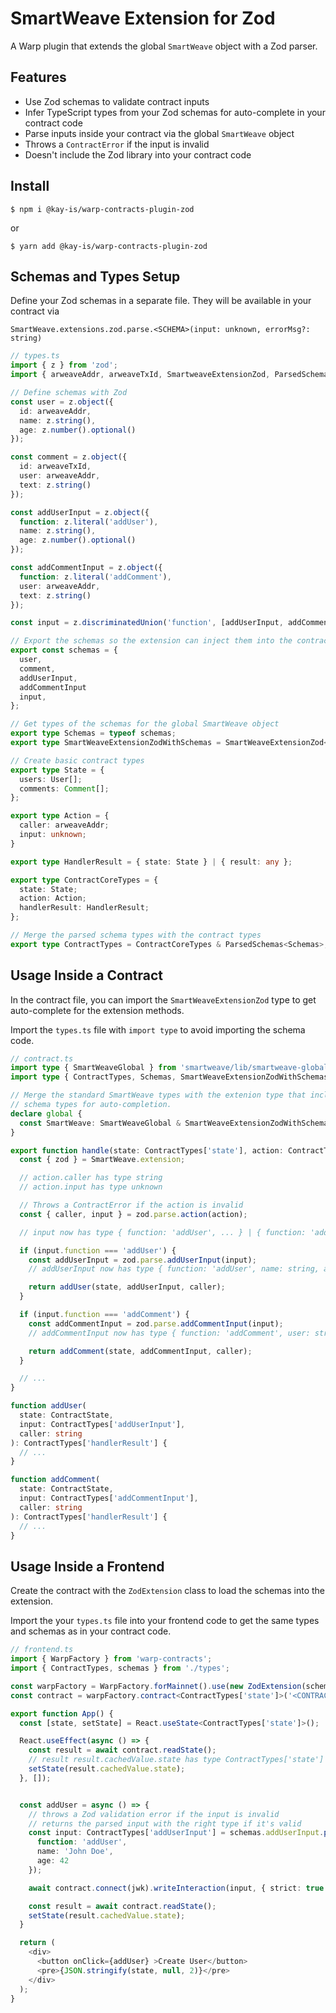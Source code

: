 # SmartWeave Extension for Zod

A Warp plugin that extends the global `SmartWeave` object with a Zod parser.

## Features

- Use Zod schemas to validate contract inputs
- Infer TypeScript types from your Zod schemas for auto-complete in your
  contract code
- Parse inputs inside your contract via the global `SmartWeave` object
- Throws a `ContractError` if the input is invalid
- Doesn't include the Zod library into your contract code

## Install

    $ npm i @kay-is/warp-contracts-plugin-zod

or

    $ yarn add @kay-is/warp-contracts-plugin-zod

## Schemas and Types Setup

Define your Zod schemas in a separate file. They will be available in your
contract via

    SmartWeave.extensions.zod.parse.<SCHEMA>(input: unknown, errorMsg?: string)

```ts
// types.ts
import { z } from 'zod';
import { arweaveAddr, arweaveTxId, SmartweaveExtensionZod, ParsedSchemas } from '@kay-is/warp-contracts-plugin-zod/types';

// Define schemas with Zod
const user = z.object({
  id: arweaveAddr,
  name: z.string(),
  age: z.number().optional()
});

const comment = z.object({
  id: arweaveTxId,
  user: arweaveAddr,
  text: z.string()
});

const addUserInput = z.object({
  function: z.literal('addUser'),
  name: z.string(),
  age: z.number().optional()
});

const addCommentInput = z.object({
  function: z.literal('addComment'),
  user: arweaveAddr,
  text: z.string()
});

const input = z.discriminatedUnion('function', [addUserInput, addCommentInput]);

// Export the schemas so the extension can inject them into the contract at evaluation time.
export const schemas = {
  user,
  comment,
  addUserInput,
  addCommentInput
  input,
};

// Get types of the schemas for the global SmartWeave object
export type Schemas = typeof schemas;
export type SmartWeaveExtensionZodWithSchemas = SmartWeaveExtensionZod<Schemas>

// Create basic contract types
export type State = {
  users: User[];
  comments: Comment[];
};

export type Action = {
  caller: arweaveAddr;
  input: unknown;
}

export type HandlerResult = { state: State } | { result: any };

export type ContractCoreTypes = {
  state: State;
  action: Action;
  handlerResult: HandlerResult;
};

// Merge the parsed schema types with the contract types
export type ContractTypes = ContractCoreTypes & ParsedSchemas<Schemas>;
```

## Usage Inside a Contract

In the contract file, you can import the `SmartWeaveExtensionZod` type to get
auto-complete for the extension methods.

Import the `types.ts` file with `import type` to avoid importing the schema code.

```ts
// contract.ts
import type { SmartWeaveGlobal } from 'smartweave/lib/smartweave-global';
import type { ContractTypes, Schemas, SmartWeaveExtensionZodWithSchemas } from './types';

// Merge the standard SmartWeave types with the extenion type that includes the
// schema types for auto-completion.
declare global {
  const SmartWeave: SmartWeaveGlobal & SmartWeaveExtensionZodWithSchemas;
}

export function handle(state: ContractTypes['state'], action: ContractTypes['action']): ContractTypes['handlerResult'] {
  const { zod } = SmartWeave.extension;

  // action.caller has type string
  // action.input has type unknown

  // Throws a ContractError if the action is invalid
  const { caller, input } = zod.parse.action(action);

  // input now has type { function: 'addUser', ... } | { function: 'addComment', ... }

  if (input.function === 'addUser') {
    const addUserInput = zod.parse.addUserInput(input);
    // addUserInput now has type { function: 'addUser', name: string, age?: number }

    return addUser(state, addUserInput, caller);
  }

  if (input.function === 'addComment') {
    const addCommentInput = zod.parse.addCommentInput(input);
    // addCommentInput now has type { function: 'addComment', user: string, text: string }

    return addComment(state, addCommentInput, caller);
  }

  // ...
}

function addUser(
  state: ContractState,
  input: ContractTypes['addUserInput'],
  caller: string
): ContractTypes['handlerResult'] {
  // ...
}

function addComment(
  state: ContractState,
  input: ContractTypes['addCommentInput'],
  caller: string
): ContractTypes['handlerResult'] {
  // ...
}
```

## Usage Inside a Frontend

Create the contract with the `ZodExtension` class to load the schemas into the
extension.

Import the your `types.ts` file into your frontend code to get the same
types and schemas as in your contract code.

```ts
// frontend.ts
import { WarpFactory } from 'warp-contracts';
import { ContractTypes, schemas } from './types';

const warpFactory = WarpFactory.forMainnet().use(new ZodExtension(schemas));
const contract = warpFactory.contract<ContractTypes['state']>('<CONTRACT_ID>');

export function App() {
  const [state, setState] = React.useState<ContractTypes['state']>();

  React.useEffect(async () => {
    const result = await contract.readState();
    // result result.cachedValue.state has type ContractTypes['state']
    setState(result.cachedValue.state);
  }, []);


  const addUser = async () => {
    // throws a Zod validation error if the input is invalid
    // returns the parsed input with the right type if it's valid
    const input: ContractTypes['addUserInput'] = schemas.addUserInput.parse({
      function: 'addUser',
      name: 'John Doe',
      age: 42
    });

    await contract.connect(jwk).writeInteraction(input, { strict: true });

    const result = await contract.readState();
    setState(result.cachedValue.state);
  }

  return (
    <div>
      <button onClick={addUser} >Create User</button>
      <pre>{JSON.stringify(state, null, 2)}</pre>
    </div>
  );
}
```
